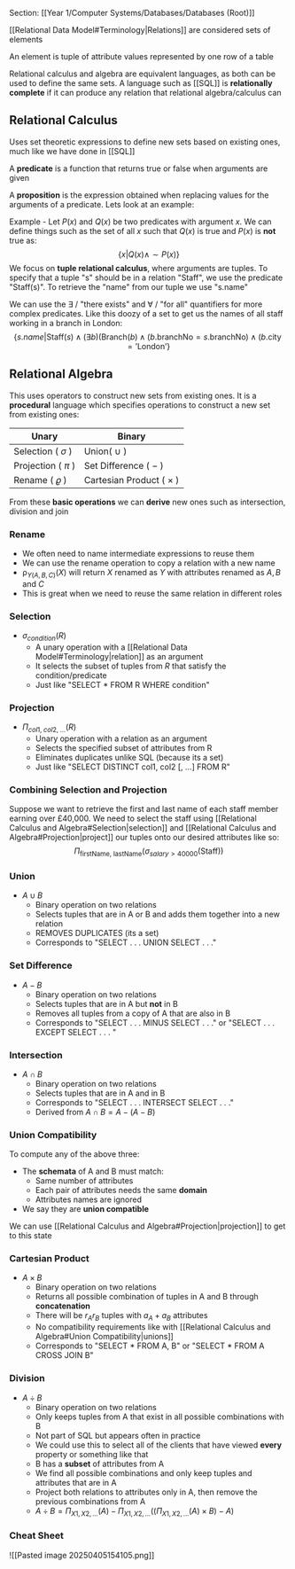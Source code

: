 Section: [[Year 1/Computer Systems/Databases/Databases (Root)]]

[[Relational Data Model#Terminology|Relations]] are considered sets of elements

An element is tuple of attribute values represented by one row of a table

Relational calculus and algebra are equivalent languages, as both can be used to define the same sets. A language such as [[SQL]] is **relationally complete** if it can produce any relation that relational algebra/calculus can
## Relational Calculus

Uses set theoretic expressions to define new sets based on existing ones, much like we have done in [[SQL]]

A **predicate** is a function that returns true or false when arguments are given

A **proposition** is the expression obtained when replacing values for the arguments of a predicate. Lets look at an example:

Example - Let $P(x)$ and $Q(x)$ be two predicates with argument $x$. We can define things such as the set of all $x$ such that $Q(x)$ is true and $P(x)$ is **not** true as:
$$\{x|Q(x)\land \sim P(x)\}$$
We focus on **tuple relational calculus**, where arguments are tuples. To specify that a tuple "s" should be in a relation "Staff", we use the predicate "Staff(s)". To retrieve the "name" from our tuple we use "s.name"

We can use the $\exists$ / "there exists" and $\forall$ / "for all" quantifiers for more complex predicates. Like this doozy of a set to get us the names of all staff working in a branch in London: 
$$\{s.name|\text{Staff}(s)\land(\exists b)(\text{Branch}(b)\land (b.\text{branchNo}=s.\text{branchNo})\land (b.\text{city}=\text{'London'}\}$$
## Relational Algebra

This uses operators to construct new sets from existing ones. It is a **procedural** language which specifies operations to construct a new set from existing ones:

| Unary                  | Binary                         |
| ---------------------- | ------------------------------ |
| Selection ( $\sigma$ ) | Union( $\cup$ )                |
| Projection ( $\pi$ )   | Set Difference ( $-$ )         |
| Rename ( $\varrho$ )   | Cartesian Product ( $\times$ ) |

From these **basic operations** we can **derive** new ones such as intersection, division and join
### Rename

- We often need to name intermediate expressions to reuse them
- We can use the rename operation to copy a relation with a new name
- $\uprho_{Y(A,B,C)}(X)$ will return $X$ renamed as $Y$ with attributes renamed as $A,B$ and $C$ 
- This is great when we need to reuse the same relation in different roles
### Selection

- $\sigma_{condition}(R)$
	- A unary operation with a [[Relational Data Model#Terminology|relation]] as an argument
	- It selects the subset of tuples from $R$ that satisfy the condition/predicate
	- Just like "SELECT * FROM R WHERE condition"
### Projection

- $\Pi_{col1,\;col2,\;\dots}(R)$   
	- Unary operation with a relation as an argument
	- Selects the specified subset of attributes from R
	- Eliminates duplicates unlike SQL (because its a set)
	- Just like "SELECT DISTINCT col1, col2 [, …] FROM R"
### Combining Selection and Projection

Suppose we want to retrieve the first and last name of each staff member earning over £40,000. We need to select the staff using [[Relational Calculus and Algebra#Selection|selection]] and [[Relational Calculus and Algebra#Projection|project]] our tuples onto our desired attributes like so:
$$\Pi_{\text{firstName, lastName}}(\sigma_{salary>40000}(\text{Staff}))$$
### Union

- $A\cup B$ 
	- Binary operation on two relations
	- Selects tuples that are in A or B and adds them together into a new relation
	- REMOVES DUPLICATES (its a set)
	- Corresponds to "SELECT . . . UNION SELECT . . ."
### Set Difference

- $A - B$
	- Binary operation on two relations
	- Selects tuples that are in A but **not** in B
	- Removes all tuples from a copy of A that are also in B
	- Corresponds to "SELECT . . . MINUS SELECT . . ." or "SELECT . . . EXCEPT SELECT . . . "
### Intersection

- $A\cap B$
	- Binary operation on two relations
	- Selects tuples that are in A and in B
	- Corresponds to "SELECT . . . INTERSECT SELECT . . ."
	- Derived from $A\cap B=A-(A-B)$
### Union Compatibility

To compute any of the above three:

- The **schemata** of A and B must match:
	- Same number of attributes
	- Each pair of attributes needs the same **domain**
	- Attributes names are ignored
- We say they are **union compatible**

We can use [[Relational Calculus and Algebra#Projection|projection]] to get to this state
### Cartesian Product

- $A\times B$
	- Binary operation on two relations
	- Returns all possible combination of tuples in A and B through **concatenation**
	- There will be $r_Ar_B$ tuples with $a_A+a_B$ attributes
	- No compatibility requirements like with [[Relational Calculus and Algebra#Union Compatibility|unions]]
	- Corresponds to "SELECT * FROM A, B" or "SELECT * FROM A CROSS JOIN B"
### Division

- $A\div B$ 
	- Binary operation on two relations
	- Only keeps tuples from A that exist in all possible combinations with B
	- Not part of SQL but appears often in practice
	- We could use this to select all of the clients that have viewed **every** property or something like that
	- B has a **subset** of attributes from A
	- We find all possible combinations and only keep tuples and attributes that are in A
	- Project both relations to attributes only in A, then remove the previous combinations from A
	- $A\div B=\Pi_{X1,X2,\dots}(A)-\Pi_{X1,X2,\dots}((\Pi_{X1,X2,\dots}(A)\times B)-A)$   
### Cheat Sheet

![[Pasted image 20250405154105.png]]

